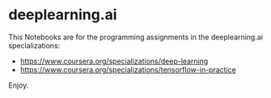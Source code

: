 # deeplearning.ai
This Notebooks are for the programming assignments in the deeplearning.ai specializations: 

* https://www.coursera.org/specializations/deep-learning
* https://www.coursera.org/specializations/tensorflow-in-practice

Enjoy.
